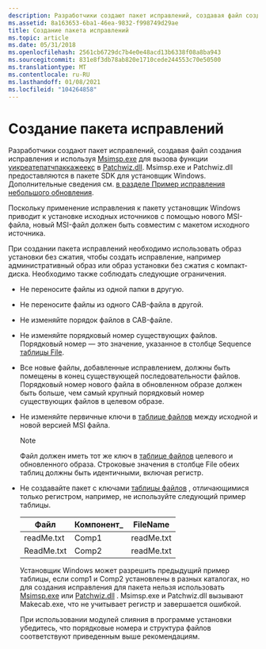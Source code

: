 ```yaml
---
description: Разработчики создают пакет исправлений, создавая файл создания исправления и используя Msimsp.exe для вызова функции Уикреатепатчпаккажеекс в Patchwiz.dll.
ms.assetid: 8a163653-6ba1-46ea-9832-f998749d29ae
title: Создание пакета исправлений
ms.topic: article
ms.date: 05/31/2018
ms.openlocfilehash: 2561cb6729dc7b4e0e48acd13b6338f08a8ba943
ms.sourcegitcommit: 831e8f3db78ab820e1710cede244553c70e50500
ms.translationtype: MT
ms.contentlocale: ru-RU
ms.lasthandoff: 01/08/2021
ms.locfileid: "104264858"
---
```

# <a name="creating-a-patch-package"></a>Создание пакета исправлений

Разработчики создают пакет исправлений, создавая файл создания исправления и используя [Msimsp.exe](msimsp-exe.md) для вызова функции [уикреатепатчпаккажеекс](uicreatepatchpackageex--patchwiz-dll-.md) в [Patchwiz.dll](patchwiz-dll.md). Msimsp.exe и Patchwiz.dll предоставляются в пакете SDK для установщик Windows. Дополнительные сведения см. [в разделе Пример исправления небольшого обновления](a-small-update-patching-example.md).

Поскольку применение исправления к пакету установщик Windows приводит к установке исходных источников с помощью нового MSI-файла, новый MSI-файл должен быть совместим с макетом исходного источника.

При создании пакета исправлений необходимо использовать образ установки без сжатия, чтобы создать исправление, например административный образ или образ установки без сжатия с компакт-диска. Необходимо также соблюдать следующие ограничения.

-   Не переносите файлы из одной папки в другую.
-   Не переносите файлы из одного CAB-файла в другой.
-   Не изменяйте порядок файлов в CAB-файле.
-   Не изменяйте порядковый номер существующих файлов. Порядковый номер — это значение, указанное в столбце Sequence [таблицы File](file-table.md).
-   Все новые файлы, добавленные исправлением, должны быть помещены в конец существующей последовательности файлов. Порядковый номер нового файла в обновленном образе должен быть больше, чем самый крупный порядковый номер существующих файлов в целевом образе.
-   Не изменяйте первичные ключи в [таблице файлов](file-table.md) между исходной и новой версией MSI файла.
    > [!Note]  
    > Файл должен иметь тот же ключ в [таблице файлов](file-table.md) целевого и обновленного образа. Строковые значения в столбце File обеих таблиц должны быть идентичными, включая регистр.

     

-   Не создавайте пакет с ключами [таблицы файлов](file-table.md) , отличающимися только регистром, например, не используйте следующий пример таблицы.

    

    | Файл       | Компонент\_ | FileName   |
    |------------|-------------|------------|
    | readMe.txt | Comp1       | readMe.txt |
    | ReadMe.txt | Comp2       | readMe.txt |

    

     

    Установщик Windows может разрешить предыдущий пример таблицы, если comp1 и Comp2 установлены в разных каталогах, но для создания исправления для пакета нельзя использовать [Msimsp.exe](msimsp-exe.md) или [Patchwiz.dll](patchwiz-dll.md) . Msimsp.exe и Patchwiz.dll вызывают Makecab.exe, что не учитывает регистр и завершается ошибкой.

    При использовании модулей слияния в программе установки убедитесь, что порядковые номера и структура файлов соответствуют приведенным выше рекомендациям.

 

 




